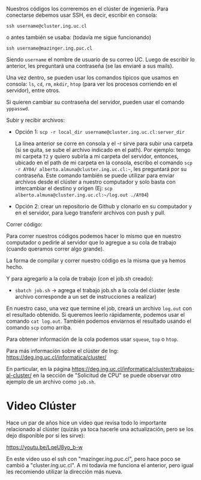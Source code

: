 Nuestros códigos los correremos en el clúster de ingeniería. Para conectarse debemos usar SSH, es decir, escribir en consola:

```ssh username@cluster.ing.uc.cl```

o antes también se usaba: (todavía me sigue funcionando)

```ssh username@mazinger.ing.puc.cl```

Siendo ```username``` el nombre de usuario de su correo UC. Luego de escribir lo anterior, les preguntará una contraseña (se las enviaré a sus mails).

Una vez dentro, se pueden usar los comandos típicos que usamos en consola: ```ls```, ```cd```, ```rm```, ```mkdir```, ```htop``` (para ver los procesos corriendo en el servidor), entre otros.

Si quieren cambiar su contraseña del servidor, pueden usar el comando ```yppasswd```.

Subir y recibir archivos:

- Opción 1: ```scp -r local_dir username@cluster.ing.uc.cl:server_dir```

    La línea anterior se corre en consola y el -r sirve para subir una carpeta (si se quita, se sube el archivo indicado en el path). Por ejemplo: tengo mi carpeta ```T2``` y quiero subirla a mi carpeta del servidor, entonces, ubicado en el path de mi carpeta en la consola, escribo el comando  ```scp -r AY04/ alberto.almuna@cluster.ing.uc.cl:~```, les preguntará por su contraseña. Este comando también se puede utilizar para enviar archivos desde el clúster a nuestro computador y solo basta con intercambiar el destino y origen (Ej: ```scp alberto.almuna@cluster.ing.uc.cl:~/log.out ./AY04```)

- Opción 2: crear un repositorio de Github y clonarlo en su computador y en el servidor, para luego transferir archivos con push y pull.

Correr código:

Para correr nuestros códigos podemos hacer lo mismo que en nuestro computador o pedirle al servidor que lo agregue a su cola de trabajo (cuando queramos correr algo grande).

La forma de compilar y correr nuestro código es la misma que ya hemos hecho.

Y para agregarlo a la cola de trabajo (con el job.sh creado):

- ```sbatch job.sh``` -> agrega el trabajo job.sh a la cola del clúster (este archivo corresponde a un set de instrucciones a realizar)

En nuestro caso, una vez que termine el job, creará un archivo ```log.out``` con el resultado obtenido. Si queremos leerlo rápidamente, podemos usar el comando ```cat log.out```. También podemos enviarnos el resultado usando el comando ```scp``` como arriba.

Para obtener información de la cola podemos usar ```squeue```, ```top``` o ```htop```.

Para más información sobre el clúster de Ing: https://deg.ing.uc.cl/informatica/cluster/

En particular, en la página https://deg.ing.uc.cl/informatica/cluster/trabajos-al-cluster/ en la sección de "Solicitud de CPU" se puede observar otro ejemplo de un archivo como ```job.sh```.

# Video Clúster

Hace un par de años hice un video que revisa todo lo importante relacionado al clúster (quizás ya toca hacerle una actualización, pero se los dejo disponible por si les sirve):

https://youtu.be/LqeU8yo_b-w

En este video uso el ssh con "mazinger.ing.puc.cl", pero hace poco se cambió a "cluster.ing.uc.cl". A mi todavía me funciona el anterior, pero igual les recomiendo utilizar la dirección más nueva.
